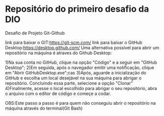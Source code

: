 #  Repositório do primeiro desafio da DIO   
Desafio de Projeto Git-Github  

link para baixar o GIT:https://git-scm.com/
link para baixar o GitHub Desktop:https://desktop.github.com/
Uma alternativa possível para abrir um repositório na máquina é atraves do Github Desktop:
 
1)Na sua conta no GitHub, clique na opção "Código" e a seguir em "GitHub Desktop";
2)Em seguida, após o navegador emitir uma notificação, clique em "Abrir GitHubDesktop.exe";cas
3)Após, aguarde a inicialização do GitHub e escolha um local desejável na sua máquina para abrigar o repositório.
Concluindo essa parte, selecione a opção "Clonar"
4)Finalmente, acesse o local escolhido para abrigar o seu repositório, abra o arquivo com o editor de código e começe a codar.

OBS:Este passo a passo é para quem não conseguiu abrir o repositório na máquina através do terminal(Git Bash)
